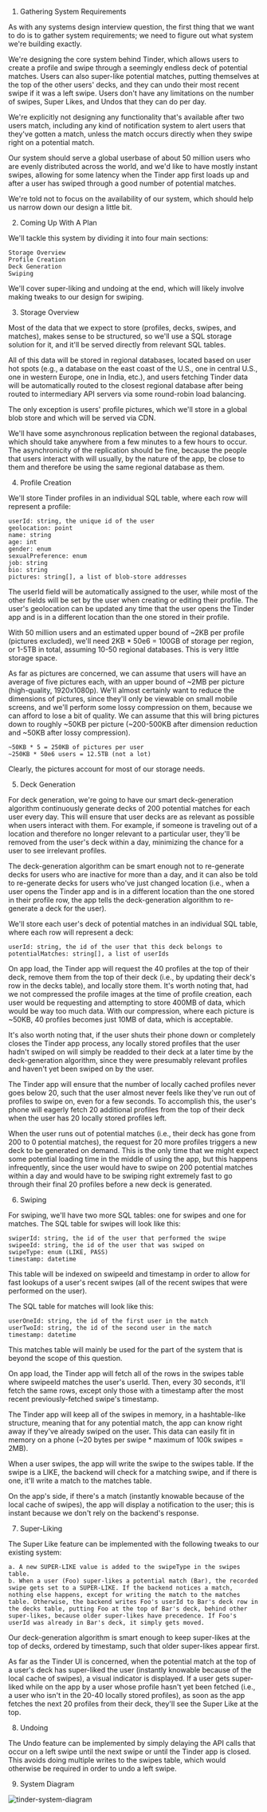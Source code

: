 1. Gathering System Requirements

As with any systems design interview question, the first thing that we want to do is to gather system requirements; we need to figure out what system we're building exactly.

We're designing the core system behind Tinder, which allows users to create a profile and swipe through a seemingly endless deck of potential matches. Users can also super-like potential matches, putting themselves at the top of the other users' decks, and they can undo their most recent swipe if it was a left swipe. Users don't have any limitations on the number of swipes, Super Likes, and Undos that they can do per day.

We're explicitly not designing any functionality that's available after two users match, including any kind of notification system to alert users that they've gotten a match, unless the match occurs directly when they swipe right on a potential match.

Our system should serve a global userbase of about 50 million users who are evenly distributed across the world, and we'd like to have mostly instant swipes, allowing for some latency when the Tinder app first loads up and after a user has swiped through a good number of potential matches.

We're told not to focus on the availability of our system, which should help us narrow down our design a little bit.

2. Coming Up With A Plan

We'll tackle this system by dividing it into four main sections:

    Storage Overview
    Profile Creation
    Deck Generation
    Swiping

We'll cover super-liking and undoing at the end, which will likely involve making tweaks to our design for swiping.

3. Storage Overview

Most of the data that we expect to store (profiles, decks, swipes, and matches), makes sense to be structured, so we'll use a SQL storage solution for it, and it'll be served directly from relevant SQL tables.

All of this data will be stored in regional databases, located based on user hot spots (e.g., a database on the east coast of the U.S., one in central U.S., one in western Europe, one in India, etc.), and users fetching Tinder data will be automatically routed to the closest regional database after being routed to intermediary API servers via some round-robin load balancing.

The only exception is users' profile pictures, which we'll store in a global blob store and which will be served via CDN.

We'll have some asynchronous replication between the regional databases, which should take anywhere from a few minutes to a few hours to occur. The asynchronicity of the replication should be fine, because the people that users interact with will usually, by the nature of the app, be close to them and therefore be using the same regional database as them.

4. Profile Creation

We'll store Tinder profiles in an individual SQL table, where each row will represent a profile:

    userId: string, the unique id of the user
    geolocation: point
    name: string
    age: int
    gender: enum
    sexualPreference: enum
    job: string
    bio: string
    pictures: string[], a list of blob-store addresses

The userId field will be automatically assigned to the user, while most of the other fields will be set by the user when creating or editing their profile. The user's geolocation can be updated any time that the user opens the Tinder app and is in a different location than the one stored in their profile.

With 50 million users and an estimated upper bound of ~2KB per profile (pictures excluded), we'll need 2KB * 50e6 = 100GB of storage per region, or 1-5TB in total, assuming 10-50 regional databases. This is very little storage space.

As far as pictures are concerned, we can assume that users will have an average of five pictures each, with an upper bound of ~2MB per picture (high-quality, 1920x1080p). We'll almost certainly want to reduce the dimensions of pictures, since they'll only be viewable on small mobile screens, and we'll perform some lossy compression on them, because we can afford to lose a bit of quality. We can assume that this will bring pictures down to roughly ~50KB per picture (~200-500KB after dimension reduction and ~50KB after lossy compression).

    ~50KB * 5 = 250KB of pictures per user
    ~250KB * 50e6 users = 12.5TB (not a lot)  

Clearly, the pictures account for most of our storage needs.

5. Deck Generation

For deck generation, we're going to have our smart deck-generation algorithm continuously generate decks of 200 potential matches for each user every day. This will ensure that user decks are as relevant as possible when users interact with them. For example, if someone is traveling out of a location and therefore no longer relevant to a particular user, they'll be removed from the user's deck within a day, minimizing the chance for a user to see irrelevant profiles.

The deck-generation algorithm can be smart enough not to re-generate decks for users who are inactive for more than a day, and it can also be told to re-generate decks for users who've just changed location (i.e., when a user opens the Tinder app and is in a different location than the one stored in their profile row, the app tells the deck-generation algorithm to re-generate a deck for the user).

We'll store each user's deck of potential matches in an individual SQL table, where each row will represent a deck:

    userId: string, the id of the user that this deck belongs to
    potentialMatches: string[], a list of userIds

On app load, the Tinder app will request the 40 profiles at the top of their deck, remove them from the top of their deck (i.e., by updating their deck's row in the decks table), and locally store them. It's worth noting that, had we not compressed the profile images at the time of profile creation, each user would be requesting and attempting to store 400MB of data, which would be way too much data. With our compression, where each picture is ~50KB, 40 profiles becomes just 10MB of data, which is acceptable.

It's also worth noting that, if the user shuts their phone down or completely closes the Tinder app process, any locally stored profiles that the user hadn't swiped on will simply be readded to their deck at a later time by the deck-generation algorithm, since they were presumably relevant profiles and haven't yet been swiped on by the user.

The Tinder app will ensure that the number of locally cached profiles never goes below 20, such that the user almost never feels like they've run out of profiles to swipe on, even for a few seconds. To accomplish this, the user's phone will eagerly fetch 20 additional profiles from the top of their deck when the user has 20 locally stored profiles left.

When the user runs out of potential matches (i.e., their deck has gone from 200 to 0 potential matches), the request for 20 more profiles triggers a new deck to be generated on demand. This is the only time that we might expect some potential loading time in the middle of using the app, but this happens infrequently, since the user would have to swipe on 200 potential matches within a day and would have to be swiping right extremely fast to go through their final 20 profiles before a new deck is generated.

6. Swiping

For swiping, we'll have two more SQL tables: one for swipes and one for matches. The SQL table for swipes will look like this:

    swiperId: string, the id of the user that performed the swipe
    swipeeId: string, the id of the user that was swiped on
    swipeType: enum (LIKE, PASS)
    timestamp: datetime

This table will be indexed on swipeeId and timestamp in order to allow for fast lookups of a user's recent swipes (all of the recent swipes that were performed on the user).

The SQL table for matches will look like this:

    userOneId: string, the id of the first user in the match
    userTwoId: string, the id of the second user in the match
    timestamp: datetime

This matches table will mainly be used for the part of the system that is beyond the scope of this question.

On app load, the Tinder app will fetch all of the rows in the swipes table where swipeeId matches the user's userId. Then, every 30 seconds, it'll fetch the same rows, except only those with a timestamp after the most recent previously-fetched swipe's timestamp.

The Tinder app will keep all of the swipes in memory, in a hashtable-like structure, meaning that for any potential match, the app can know right away if they've already swiped on the user. This data can easily fit in memory on a phone (~20 bytes per swipe * maximum of 100k swipes = 2MB).

When a user swipes, the app will write the swipe to the swipes table. If the swipe is a LIKE, the backend will check for a matching swipe, and if there is one, it'll write a match to the matches table.

On the app's side, if there's a match (instantly knowable because of the local cache of swipes), the app will display a notification to the user; this is instant because we don't rely on the backend's response.

7. Super-Liking

The Super Like feature can be implemented with the following tweaks to our existing system:

    a. A new SUPER-LIKE value is added to the swipeType in the swipes table.
    b. When a user (Foo) super-likes a potential match (Bar), the recorded swipe gets set to a SUPER-LIKE. If the backend notices a match, nothing else happens, except for writing the match to the matches table. Otherwise, the backend writes Foo's userId to Bar's deck row in the decks table, putting Foo at the top of Bar's deck, behind other super-likes, because older super-likes have precedence. If Foo's userId was already in Bar's deck, it simply gets moved.

Our deck-generation algorithm is smart enough to keep super-likes at the top of decks, ordered by timestamp, such that older super-likes appear first.

As far as the Tinder UI is concerned, when the potential match at the top of a user's deck has super-liked the user (instantly knowable because of the local cache of swipes), a visual indicator is displayed. If a user gets super-liked while on the app by a user whose profile hasn't yet been fetched (i.e., a user who isn't in the 20-40 locally stored profiles), as soon as the app fetches the next 20 profiles from their deck, they'll see the Super Like at the top.

8. Undoing

The Undo feature can be implemented by simply delaying the API calls that occur on a left swipe until the next swipe or until the Tinder app is closed. This avoids doing multiple writes to the swipes table, which would otherwise be required in order to undo a left swipe.

9. System Diagram

![tinder-system-diagram](tinder-system-diagram.svg)
